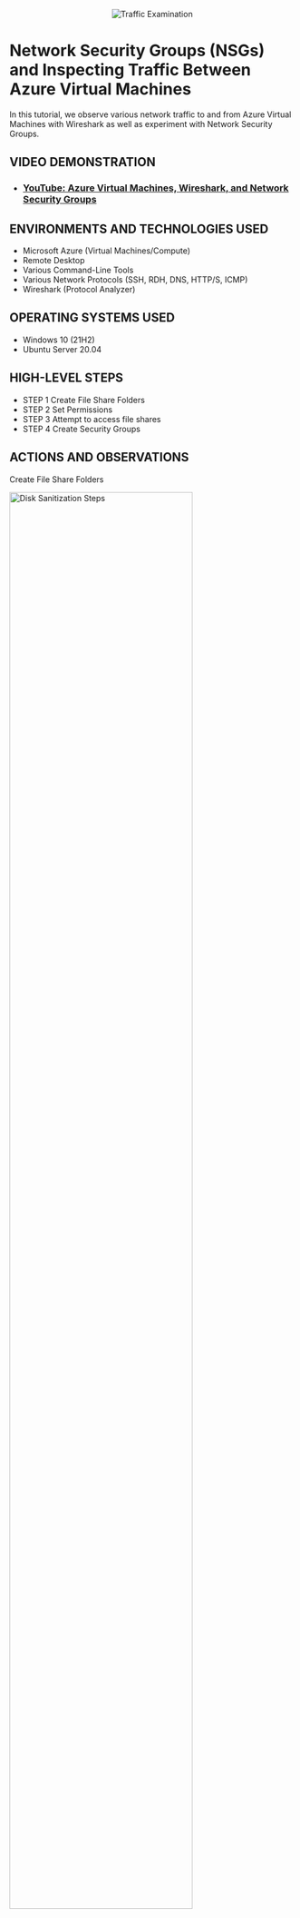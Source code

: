 <p align="center">
<img src="https://i.imgur.com/Ua7udoS.png" alt="Traffic Examination"/>
</p>

<h1>Network Security Groups (NSGs) and Inspecting Traffic Between Azure Virtual Machines</h1>
In this tutorial, we observe various network traffic to and from Azure Virtual Machines with Wireshark as well as experiment with Network Security Groups. <br />


<h2>VIDEO DEMONSTRATION</h2>

- ### [YouTube: Azure Virtual Machines, Wireshark, and Network Security Groups](https://youtu.be/kT8nFF5Zejw)

<h2>ENVIRONMENTS AND TECHNOLOGIES USED</h2>

- Microsoft Azure (Virtual Machines/Compute)
- Remote Desktop
- Various Command-Line Tools
- Various Network Protocols (SSH, RDH, DNS, HTTP/S, ICMP)
- Wireshark (Protocol Analyzer)

<h2>OPERATING SYSTEMS USED </h2>

- Windows 10 (21H2)
- Ubuntu Server 20.04

<h2>HIGH-LEVEL STEPS</h2>

- STEP 1 Create File Share Folders
- STEP 2 Set Permissions
- STEP 3 Attempt to access file shares
- STEP 4 Create Security Groups

<h2>ACTIONS AND OBSERVATIONS</h2>

Create File Share Folders
<p>
<img src="https://i.imgur.com/4kpWWbx.png" height="80%" width="80%" alt="Disk Sanitization Steps"/>
</p>
<p>
  
Created for new folders named Read-Access, Write-Access, and No-Access.
</p>
<br />

Set Permissions
<p>
<img src="https://i.imgur.com/iKbpEaf.png" height="80%" width="80%" alt="Disk Sanitization Steps"/>
</p>
<p>
Click the Sharing tab.
</p>
<br />

<p>
<img src="https://i.imgur.com/7ousuSe.png" height="80%" width="80%" alt="Disk Sanitization Steps"/>
</p>


Attempt to access file shares
<p>
<img src="https://i.imgur.com/ulQTnb5.png" height="80%" width="80%" alt="Disk Sanitization Steps"/>
</p>
<p>
Clicked on No-Access folder to check permissions. Windows will not allow access to the folder. Permissions are working correctly here.
</p>
<br />

Attempt to Access Folders
<p>
<img src="https://i.imgur.com/b6rBbaL.png" height="80%" width="80%" alt="Disk Sanitization Steps"/>
</p>

<p>
<img src="https://i.imgur.com/n9h4qhH.png" height="80%" width="80%" alt="Disk Sanitization Steps"/>
<p>
After clicking Read-Access folder and trying not create a folder (write) this notification popped up. Permissions set to only read and not write or create folders/documents. The permissions are working correctly.

Clicked on the Write-Access folder. Created a text file and named it test. The permissions are working correctly for this folder. This folder has read & write permissions.
</p>
<br />

Create a security group
<p>
<img src="https://i.imgur.com/YPJLsLd.png" height="80%" width="80%" alt="Disk Sanitization Steps"/>
</p>
<p>
Create a new organizational unit in the Active Directory Domain.
</p>
<br />

<p>
<img src="https://i.imgur.com/DDnVPpy.png" height="80%" width="80%" alt="Disk Sanitization Steps"/>
</p>
<p>
Name it _SECURITY_GROUPS.
</p>
<br />

<p>
<img src="https://i.Imgur.com/Gvtrf9l.png" height="80%" width="80%" alt="Disk Sanitization Steps"/>
</p>
<p>
Create a new group within _SECURITY_GROUPS.
</p>
<br />

<p>
<img src="https://i.Imgur.com/g5GYnHm.png" height="80%" width="80%" alt="Disk Sanitization Steps"/>
</p>
<p>
Name the group ACCOUNTANTS, set the group type to security.
</p>
<br />
